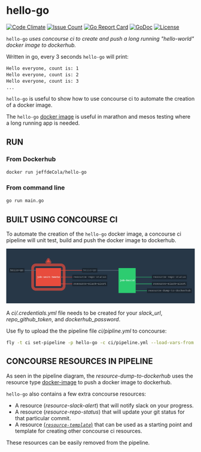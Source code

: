 # hello-go

[![Code Climate](https://codeclimate.com/github/JeffDeCola/hello-go/badges/gpa.svg)](https://codeclimate.com/github/JeffDeCola/hello-go)
[![Issue Count](https://codeclimate.com/github/JeffDeCola/hello-go/badges/issue_count.svg)](https://codeclimate.com/github/JeffDeCola/hello-go/issues)
[![Go Report Card](https://goreportcard.com/badge/jeffdecola/hello-go)](https://goreportcard.com/report/jeffdecola/hello-go)
[![GoDoc](https://godoc.org/github.com/JeffDeCola/hello-go?status.svg)](https://godoc.org/github.com/JeffDeCola/hello-go)
[![License](http://img.shields.io/:license-mit-blue.svg)](http://jeffdecola.mit-license.org)

`hello-go` _uses concourse ci to create and push a long running "hello-world"
docker image to dockerhub._

Written in go, every 3 seconds `hello-go` will print:

```bash
Hello everyone, count is: 1
Hello everyone, count is: 2
Hello everyone, count is: 3
...
```

`hello-go` is useful to show how to use concourse ci to automate the creation of a
docker image.

The `hello-go` [docker image](https://hub.docker.com/r/jeffdecola/hello-go) is useful in
marathon and mesos testing where a long running app is needed.

## RUN

### From Dockerhub

```bash
docker run jeffdeCola/hello-go
```

### From command line

```bash
go run main.go
```

## BUILT USING CONCOURSE CI

To automate the creation of the `hello-go` docker image, a concourse ci pipeline
will unit test, build and push the docker image to dockerhub.

![IMAGE - hello-go concourse ci piepline - IMAGE](docs/hello-go-pipeline.jpg)

A _ci/.credentials.yml_ file needs to be created for your _slack_url_, _repo_github_token_,
and _dockerhub_password_.

Use fly to upload the the pipeline file _ci/pipline.yml_ to concourse:

```bash
fly -t ci set-pipeline -p hello-go -c ci/pipeline.yml --load-vars-from ci/.credentials.yml
```

## CONCOURSE RESOURCES IN PIPELINE

As seen in the pipeline diagram, the _resource-dump-to-dockerhub_ uses the resource type
[docker-image](https://github.com/concourse/docker-image-resource)
to push a docker image to dockerhub.

`hello-go` also contains a few extra concourse resources:

* A resource (_resource-slack-alert_) that will notify slack on your progress.
* A resource (_resource-repo-status_) that will update your git status for that
  particular commit.
* A resource [(_`resource-template`_)](https://github.com/JeffDeCola/resource-template)
  that can be used as a starting point and template for creating other concourse
  ci resources.

These resources can be easily removed from the pipeline.

